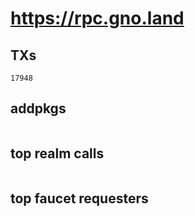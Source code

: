 # https://rpc.gno.land

## TXs
```
17948
```

## addpkgs
```
```

## top realm calls
```
```

## top faucet requesters
```
```


